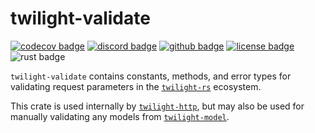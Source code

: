 # twilight-validate

[![codecov badge][]][codecov link] [![discord badge][]][discord link] [![github badge][]][github link] [![license badge][]][license link] ![rust badge]

`twilight-validate` contains constants, methods, and error types for
validating request parameters in the [`twilight-rs`] ecosystem.

This crate is used internally by [`twilight-http`], but may also be used for
manually validating any models from [`twilight-model`].

[`twilight-http`]: https://docs.rs/twilight-http/latest
[`twilight-model`]: https://docs.rs/twilight-model/latest
[`twilight-rs`]: https://github.com/twilight-rs/twilight
[codecov badge]: https://img.shields.io/codecov/c/gh/twilight-rs/twilight?logo=codecov&style=for-the-badge&token=E9ERLJL0L2
[codecov link]: https://app.codecov.io/gh/twilight-rs/twilight/
[discord badge]: https://img.shields.io/discord/745809834183753828?color=%237289DA&label=discord%20server&logo=discord&style=for-the-badge
[discord link]: https://discord.gg/7jj8n7D
[github badge]: https://img.shields.io/badge/github-twilight-6f42c1.svg?style=for-the-badge&logo=github
[github link]: https://github.com/twilight-rs/twilight
[license badge]: https://img.shields.io/badge/license-ISC-blue.svg?style=for-the-badge&logo=pastebin
[license link]: https://github.com/twilight-rs/twilight/blob/main/LICENSE.md
[rust badge]: https://img.shields.io/badge/rust-1.67+-93450a.svg?style=for-the-badge&logo=rust
